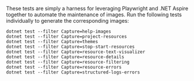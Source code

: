 These tests are simply a harness for leveraging
 Playwright and .NET Aspire together to automate the maintenance of images. Run the following tests individually to generate the corresponding images:

```
dotnet test --filter Capture=help-images
dotnet test --filter Capture=project-resources
dotnet test --filter Capture=themes
dotnet test --filter Capture=stop-start-resources
dotnet test --filter Capture=resource-text-visualizer
dotnet test --filter Capture=resource-details
dotnet test --filter Capture=resource-filtering
dotnet test --filter Capture=resource-errors
dotnet test --filter Capture=structured-logs-errors
```

